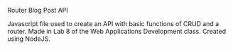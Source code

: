 Router Blog Post API

Javascript file used to create an API with basic functions of CRUD and a router.
Made in Lab 8 of the Web Applications Development class.
Created using NodeJS.

